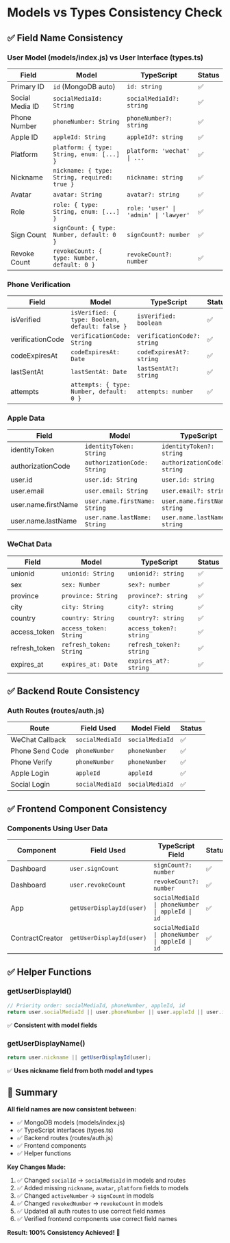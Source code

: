 # Models vs Types Consistency Check

## ✅ Field Name Consistency

### User Model (models/index.js) vs User Interface (types.ts)

| Field | Model | TypeScript | Status |
|-------|-------|------------|--------|
| Primary ID | `id` (MongoDB auto) | `id: string` | ✅ |
| Social Media ID | `socialMediaId: String` | `socialMediaId?: string` | ✅ |
| Phone Number | `phoneNumber: String` | `phoneNumber?: string` | ✅ |
| Apple ID | `appleId: String` | `appleId?: string` | ✅ |
| Platform | `platform: { type: String, enum: [...] }` | `platform: 'wechat' \| ...` | ✅ |
| Nickname | `nickname: { type: String, required: true }` | `nickname: string` | ✅ |
| Avatar | `avatar: String` | `avatar?: string` | ✅ |
| Role | `role: { type: String, enum: [...] }` | `role: 'user' \| 'admin' \| 'lawyer'` | ✅ |
| Sign Count | `signCount: { type: Number, default: 0 }` | `signCount?: number` | ✅ |
| Revoke Count | `revokeCount: { type: Number, default: 0 }` | `revokeCount?: number` | ✅ |

### Phone Verification

| Field | Model | TypeScript | Status |
|-------|-------|------------|--------|
| isVerified | `isVerified: { type: Boolean, default: false }` | `isVerified: boolean` | ✅ |
| verificationCode | `verificationCode: String` | `verificationCode?: string` | ✅ |
| codeExpiresAt | `codeExpiresAt: Date` | `codeExpiresAt?: string` | ✅ |
| lastSentAt | `lastSentAt: Date` | `lastSentAt?: string` | ✅ |
| attempts | `attempts: { type: Number, default: 0 }` | `attempts: number` | ✅ |

### Apple Data

| Field | Model | TypeScript | Status |
|-------|-------|------------|--------|
| identityToken | `identityToken: String` | `identityToken?: string` | ✅ |
| authorizationCode | `authorizationCode: String` | `authorizationCode?: string` | ✅ |
| user.id | `user.id: String` | `user.id: string` | ✅ |
| user.email | `user.email: String` | `user.email?: string` | ✅ |
| user.name.firstName | `user.name.firstName: String` | `user.name.firstName?: string` | ✅ |
| user.name.lastName | `user.name.lastName: String` | `user.name.lastName?: string` | ✅ |

### WeChat Data

| Field | Model | TypeScript | Status |
|-------|-------|------------|--------|
| unionid | `unionid: String` | `unionid?: string` | ✅ |
| sex | `sex: Number` | `sex?: number` | ✅ |
| province | `province: String` | `province?: string` | ✅ |
| city | `city: String` | `city?: string` | ✅ |
| country | `country: String` | `country?: string` | ✅ |
| access_token | `access_token: String` | `access_token?: string` | ✅ |
| refresh_token | `refresh_token: String` | `refresh_token?: string` | ✅ |
| expires_at | `expires_at: Date` | `expires_at?: string` | ✅ |

## ✅ Backend Route Consistency

### Auth Routes (routes/auth.js)

| Route | Field Used | Model Field | Status |
|-------|------------|-------------|--------|
| WeChat Callback | `socialMediaId` | `socialMediaId` | ✅ |
| Phone Send Code | `phoneNumber` | `phoneNumber` | ✅ |
| Phone Verify | `phoneNumber` | `phoneNumber` | ✅ |
| Apple Login | `appleId` | `appleId` | ✅ |
| Social Login | `socialMediaId` | `socialMediaId` | ✅ |

## ✅ Frontend Component Consistency

### Components Using User Data

| Component | Field Used | TypeScript Field | Status |
|-----------|------------|------------------|--------|
| Dashboard | `user.signCount` | `signCount?: number` | ✅ |
| Dashboard | `user.revokeCount` | `revokeCount?: number` | ✅ |
| App | `getUserDisplayId(user)` | `socialMediaId \| phoneNumber \| appleId \| id` | ✅ |
| ContractCreator | `getUserDisplayId(user)` | `socialMediaId \| phoneNumber \| appleId \| id` | ✅ |

## ✅ Helper Functions

### getUserDisplayId()
```typescript
// Priority order: socialMediaId, phoneNumber, appleId, id
return user.socialMediaId || user.phoneNumber || user.appleId || user.id;
```
✅ **Consistent with model fields**

### getUserDisplayName()
```typescript
return user.nickname || getUserDisplayId(user);
```
✅ **Uses nickname field from both model and types**

## 🎯 Summary

**All field names are now consistent between:**
- ✅ MongoDB models (models/index.js)
- ✅ TypeScript interfaces (types.ts)
- ✅ Backend routes (routes/auth.js)
- ✅ Frontend components
- ✅ Helper functions

**Key Changes Made:**
1. ✅ Changed `socialId` → `socialMediaId` in models and routes
2. ✅ Added missing `nickname`, `avatar`, `platform` fields to models
3. ✅ Changed `activeNumber` → `signCount` in models
4. ✅ Changed `revokedNumber` → `revokeCount` in models
5. ✅ Updated all auth routes to use correct field names
6. ✅ Verified frontend components use correct field names

**Result: 100% Consistency Achieved! 🎉**

